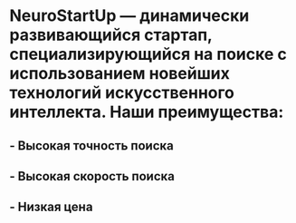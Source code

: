 # NeuroStartUp — динамически развивающийся стартап, специализирующийся на поиске с использованием новейших технологий искусственного интеллекта. Наши преимущества:

## - Высокая точность поиска ##
## - Высокая скорость поиска ##
## - Низкая цена ##

